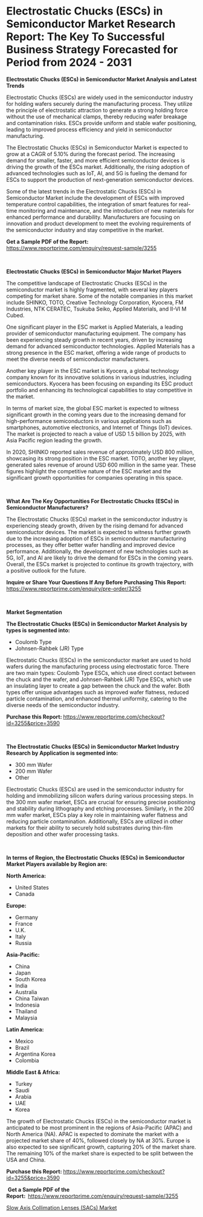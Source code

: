 <p><h1>Electrostatic Chucks (ESCs) in Semiconductor Market Research Report: The Key To Successful Business Strategy Forecasted for Period from 2024 - 2031</h1></p><p><strong>Electrostatic Chucks (ESCs) in Semiconductor Market Analysis and Latest Trends</strong></p>
<p><p>Electrostatic Chucks (ESCs) are widely used in the semiconductor industry for holding wafers securely during the manufacturing process. They utilize the principle of electrostatic attraction to generate a strong holding force without the use of mechanical clamps, thereby reducing wafer breakage and contamination risks. ESCs provide uniform and stable wafer positioning, leading to improved process efficiency and yield in semiconductor manufacturing.</p><p>The Electrostatic Chucks (ESCs) in Semiconductor Market is expected to grow at a CAGR of 5.10% during the forecast period. The increasing demand for smaller, faster, and more efficient semiconductor devices is driving the growth of the ESCs market. Additionally, the rising adoption of advanced technologies such as IoT, AI, and 5G is fueling the demand for ESCs to support the production of next-generation semiconductor devices.</p><p>Some of the latest trends in the Electrostatic Chucks (ESCs) in Semiconductor Market include the development of ESCs with improved temperature control capabilities, the integration of smart features for real-time monitoring and maintenance, and the introduction of new materials for enhanced performance and durability. Manufacturers are focusing on innovation and product development to meet the evolving requirements of the semiconductor industry and stay competitive in the market.</p></p>
<p><strong>Get a Sample PDF of the Report:&nbsp;</strong> <a href="https://www.reportprime.com/enquiry/request-sample/3255">https://www.reportprime.com/enquiry/request-sample/3255</a></p>
<p>&nbsp;</p>
<p><strong>Electrostatic Chucks (ESCs) in Semiconductor Major Market Players</strong></p>
<p><p>The competitive landscape of Electrostatic Chucks (ESCs) in the semiconductor market is highly fragmented, with several key players competing for market share. Some of the notable companies in this market include SHINKO, TOTO, Creative Technology Corporation, Kyocera, FM Industries, NTK CERATEC, Tsukuba Seiko, Applied Materials, and II-VI M Cubed.</p><p>One significant player in the ESC market is Applied Materials, a leading provider of semiconductor manufacturing equipment. The company has been experiencing steady growth in recent years, driven by increasing demand for advanced semiconductor technologies. Applied Materials has a strong presence in the ESC market, offering a wide range of products to meet the diverse needs of semiconductor manufacturers.</p><p>Another key player in the ESC market is Kyocera, a global technology company known for its innovative solutions in various industries, including semiconductors. Kyocera has been focusing on expanding its ESC product portfolio and enhancing its technological capabilities to stay competitive in the market.</p><p>In terms of market size, the global ESC market is expected to witness significant growth in the coming years due to the increasing demand for high-performance semiconductors in various applications such as smartphones, automotive electronics, and Internet of Things (IoT) devices. The market is projected to reach a value of USD 1.5 billion by 2025, with Asia Pacific region leading the growth.</p><p>In 2020, SHINKO reported sales revenue of approximately USD 800 million, showcasing its strong position in the ESC market. TOTO, another key player, generated sales revenue of around USD 600 million in the same year. These figures highlight the competitive nature of the ESC market and the significant growth opportunities for companies operating in this space.</p></p>
<p>&nbsp;</p>
<p><strong>What Are The Key Opportunities For Electrostatic Chucks (ESCs) in Semiconductor Manufacturers?</strong></p>
<p><p>The Electrostatic Chucks (ESCs) market in the semiconductor industry is experiencing steady growth, driven by the rising demand for advanced semiconductor devices. The market is expected to witness further growth due to the increasing adoption of ESCs in semiconductor manufacturing processes, as they offer better wafer handling and improved device performance. Additionally, the development of new technologies such as 5G, IoT, and AI are likely to drive the demand for ESCs in the coming years. Overall, the ESCs market is projected to continue its growth trajectory, with a positive outlook for the future.</p></p>
<p><strong>Inquire or Share Your Questions If Any Before Purchasing This Report:</strong> <a href="https://www.reportprime.com/enquiry/pre-order/3255">https://www.reportprime.com/enquiry/pre-order/3255</a></p>
<p>&nbsp;</p>
<p><strong>Market Segmentation</strong></p>
<p><strong>The Electrostatic Chucks (ESCs) in Semiconductor Market Analysis by types is segmented into:</strong></p>
<p><ul><li>Coulomb Type</li><li>Johnsen-Rahbek (JR) Type</li></ul></p>
<p><p>Electrostatic Chucks (ESCs) in the semiconductor market are used to hold wafers during the manufacturing process using electrostatic force. There are two main types: Coulomb Type ESCs, which use direct contact between the chuck and the wafer, and Johnsen-Rahbek (JR) Type ESCs, which use an insulating layer to create a gap between the chuck and the wafer. Both types offer unique advantages such as improved wafer flatness, reduced particle contamination, and enhanced thermal uniformity, catering to the diverse needs of the semiconductor industry.</p></p>
<p><strong>Purchase this Report:&nbsp;</strong><a href="https://www.reportprime.com/checkout?id=3255&price=3590">https://www.reportprime.com/checkout?id=3255&price=3590</a></p>
<p>&nbsp;</p>
<p><strong>The Electrostatic Chucks (ESCs) in Semiconductor Market Industry Research by Application is segmented into:</strong></p>
<p><ul><li>300 mm Wafer</li><li>200 mm Wafer</li><li>Other</li></ul></p>
<p><p>Electrostatic Chucks (ESCs) are used in the semiconductor industry for holding and immobilizing silicon wafers during various processing steps. In the 300 mm wafer market, ESCs are crucial for ensuring precise positioning and stability during lithography and etching processes. Similarly, in the 200 mm wafer market, ESCs play a key role in maintaining wafer flatness and reducing particle contamination. Additionally, ESCs are utilized in other markets for their ability to securely hold substrates during thin-film deposition and other wafer processing tasks.</p></p>
<p>&nbsp;</p>
<p><strong>In terms of Region, the Electrostatic Chucks (ESCs) in Semiconductor Market Players available by Region are:</strong></p>
<p>
    <p> <strong> North America: </strong>
        <ul>
            <li>United States</li>
            <li>Canada</li>
        </ul>
        </p> 
    <p> <strong> Europe: </strong>
        <ul>
            <li>Germany</li>
            <li>France</li>
            <li>U.K.</li>
            <li>Italy</li>
            <li>Russia</li>
        </ul>
        </p> 
    <p> <strong> Asia-Pacific: </strong>
        <ul>
            <li>China</li>
            <li>Japan</li>
            <li>South Korea</li>
            <li>India</li>
            <li>Australia</li>
            <li>China Taiwan</li>
            <li>Indonesia</li>
            <li>Thailand</li>
            <li>Malaysia</li>
        </ul>
        </p> 
    <p> <strong> Latin America: </strong>
        <ul>
            <li>Mexico</li>
            <li>Brazil</li>
            <li>Argentina Korea</li>
            <li>Colombia</li>
        </ul>
        </p> 
    <p> <strong> Middle East & Africa: </strong>
        <ul>
            <li>Turkey</li>
            <li>Saudi</li>
            <li>Arabia</li>
            <li>UAE</li>
            <li>Korea</li>
        </ul>
    </p>
    </p>
<p><p>The growth of Electrostatic Chucks (ESCs) in the semiconductor market is anticipated to be most prominent in the regions of Asia-Pacific (APAC) and North America (NA). APAC is expected to dominate the market with a projected market share of 40%, followed closely by NA at 30%. Europe is also expected to see significant growth, capturing 20% of the market share. The remaining 10% of the market share is expected to be split between the USA and China.</p></p>
<p><strong>Purchase this Report: </strong><a href="https://www.reportprime.com/checkout?id=3255&price=3590">https://www.reportprime.com/checkout?id=3255&price=3590</a></p>
<p>&nbsp;<strong>Get a Sample PDF of the Report:&nbsp;&nbsp;</strong><a href="https://www.reportprime.com/enquiry/request-sample/3255">https://www.reportprime.com/enquiry/request-sample/3255</a></p>
<p><strong></strong></p>
<p><p><a href="https://github.com/RichRobinson5/Market-Research-Report-List-4/blob/main/slow-axis-collimation-lenses-sacs-market.md">Slow Axis Collimation Lenses (SACs) Market</a></p></p>